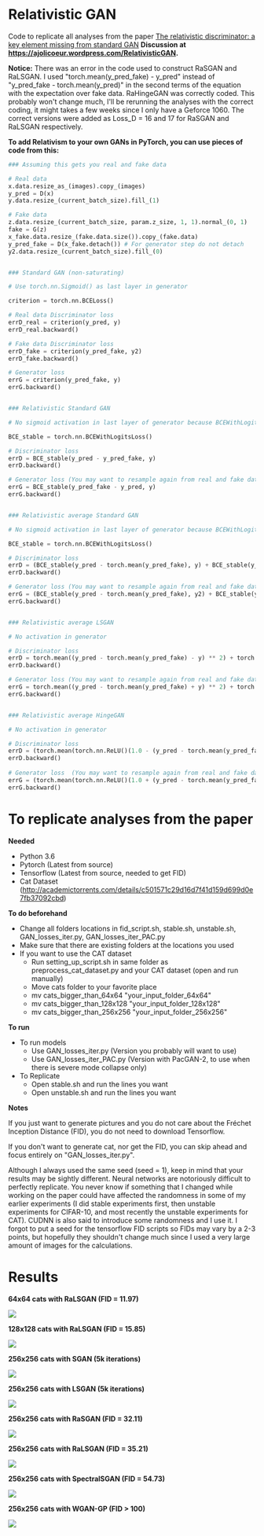 # Relativistic GAN

Code to replicate all analyses from the paper [The relativistic discriminator: a key element missing from standard GAN](https://arxiv.org/abs/1807.00734)
**Discussion at https://ajolicoeur.wordpress.com/RelativisticGAN.**

**Notice:**
There was an error in the code used to construct RaSGAN and RaLSGAN. I used "torch.mean(y_pred_fake) - y_pred" instead of "y_pred_fake - torch.mean(y_pred)" in the second terms of the equation with the expectation over fake data. RaHingeGAN was correctly coded. This probably won't change much, I'll be rerunning the analyses with the correct coding, it might takes a few weeks since I only have a Geforce 1060. The correct versions were added as Loss_D = 16 and 17 for RaSGAN and RaLSGAN respectively.

**To add Relativism to your own GANs in PyTorch, you can use pieces of code from this:**

```python
### Assuming this gets you real and fake data

# Real data
x.data.resize_as_(images).copy_(images)
y_pred = D(x)
y.data.resize_(current_batch_size).fill_(1)

# Fake data
z.data.resize_(current_batch_size, param.z_size, 1, 1).normal_(0, 1)
fake = G(z)
x_fake.data.resize_(fake.data.size()).copy_(fake.data)
y_pred_fake = D(x_fake.detach()) # For generator step do not detach
y2.data.resize_(current_batch_size).fill_(0)


### Standard GAN (non-saturating)

# Use torch.nn.Sigmoid() as last layer in generator

criterion = torch.nn.BCELoss()

# Real data Discriminator loss
errD_real = criterion(y_pred, y)
errD_real.backward()

# Fake data Discriminator loss
errD_fake = criterion(y_pred_fake, y2)
errD_fake.backward()

# Generator loss
errG = criterion(y_pred_fake, y)
errG.backward()


### Relativistic Standard GAN

# No sigmoid activation in last layer of generator because BCEWithLogitsLoss() already adds it

BCE_stable = torch.nn.BCEWithLogitsLoss()

# Discriminator loss
errD = BCE_stable(y_pred - y_pred_fake, y)
errD.backward()

# Generator loss (You may want to resample again from real and fake data)
errG = BCE_stable(y_pred_fake - y_pred, y)
errG.backward()


### Relativistic average Standard GAN

# No sigmoid activation in last layer of generator because BCEWithLogitsLoss() already adds it

BCE_stable = torch.nn.BCEWithLogitsLoss()

# Discriminator loss
errD = (BCE_stable(y_pred - torch.mean(y_pred_fake), y) + BCE_stable(y_pred_fake - torch.mean(y_pred), y2))/2
errD.backward()

# Generator loss (You may want to resample again from real and fake data)
errG = (BCE_stable(y_pred - torch.mean(y_pred_fake), y2) + BCE_stable(y_pred_fake - torch.mean(y_pred), y))/2
errG.backward()


### Relativistic average LSGAN

# No activation in generator

# Discriminator loss
errD = torch.mean((y_pred - torch.mean(y_pred_fake) - y) ** 2) + torch.mean((y_pred_fake - torch.mean(y_pred) + y) ** 2)
errD.backward()

# Generator loss (You may want to resample again from real and fake data)
errG = torch.mean((y_pred - torch.mean(y_pred_fake) + y) ** 2) + torch.mean((y_pred_fake - torch.mean(y_pred) - y) ** 2)
errG.backward()


### Relativistic average HingeGAN

# No activation in generator

# Discriminator loss
errD = (torch.mean(torch.nn.ReLU()(1.0 - (y_pred - torch.mean(y_pred_fake)))) + torch.mean(torch.nn.ReLU()(1.0 + (y_pred_fake - torch.mean(y_pred)))))/2
errD.backward()
 
# Generator loss  (You may want to resample again from real and fake data)
errG = (torch.mean(torch.nn.ReLU()(1.0 + (y_pred - torch.mean(y_pred_fake)))) + torch.mean(torch.nn.ReLU()(1.0 - (y_pred_fake - torch.mean(y_pred)))))/2
errG.backward()
```

# To replicate analyses from the paper

**Needed**

* Python 3.6
* Pytorch (Latest from source)
* Tensorflow (Latest from source, needed to get FID)
* Cat Dataset (http://academictorrents.com/details/c501571c29d16d7f41d159d699d0e7fb37092cbd)

**To do beforehand**

* Change all folders locations in fid_script.sh, stable.sh, unstable.sh, GAN_losses_iter.py, GAN_losses_iter_PAC.py
* Make sure that there are existing folders at the locations you used
* If you want to use the CAT dataset
  * Run setting_up_script.sh in same folder as preprocess_cat_dataset.py and your CAT dataset (open and run manually)
  * Move cats folder to your favorite place
  * mv cats_bigger_than_64x64 "your_input_folder_64x64"
  * mv cats_bigger_than_128x128 "your_input_folder_128x128"
  * mv cats_bigger_than_256x256 "your_input_folder_256x256"

**To run**
* To run models
  * Use GAN_losses_iter.py (Version you probably will want to use)
  * Use GAN_losses_iter_PAC.py (Version with PacGAN-2, to use when there is severe mode collapse only)
* To Replicate
  * Open stable.sh and run the lines you want
  * Open unstable.sh and run the lines you want

**Notes**

If you just want to generate pictures and you do not care about the Fréchet Inception Distance (FID), you do not need to download Tensorflow.

If you don't want to generate cat, nor get the FID, you can skip ahead and focus entirely on "GAN_losses_iter.py".

Although I always used the same seed (seed = 1), keep in mind that your results may be sightly different. Neural networks are notoriously difficult to perfectly replicate. You never know if something that I changed while working on the paper could have affected the randomness in some of my earlier experiments (I did stable experiments first, then unstable experiments for CIFAR-10, and most recently the unstable experiments for CAT). CUDNN is also said to introduce some randomness and I use it. I forgot to put a seed for the tensorflow FID scripts so FIDs may vary by a 2-3 points, but hopefully they shouldn't change much since I used a very large amount of images for the calculations.

# Results

**64x64 cats with RaLSGAN (FID = 11.97)**

![](/images/best_64x64_crop.png)

**128x128 cats with RaLSGAN (FID = 15.85)**

![](/images/best_128x128_crop.png)

**256x256 cats with SGAN (5k iterations)**

![](/images/GAN.jpeg)

**256x256 cats with LSGAN (5k iterations)**

![](/images/LSGAN.jpeg)

**256x256 cats with RaSGAN (FID = 32.11)**

![](/images/RaSGAN.jpeg)

**256x256 cats with RaLSGAN (FID = 35.21)**

![](/images/RaLSGAN.jpeg)

**256x256 cats with SpectralSGAN (FID = 54.73)**

![](/images/SpectralSGAN.jpeg)

**256x256 cats with WGAN-GP (FID > 100)**

![](/images/WGAN-GP.jpeg)
